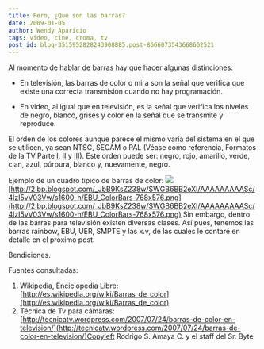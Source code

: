 ```yaml
---
title: Pero, ¿Qué son las barras?
date: 2009-01-05
author: Wendy Aparicio
tags: video, cine, croma, tv
post_id: blog-3515952828243908885.post-8666073543668662521
---
```


Al momento de hablar de barras hay que hacer algunas distinciones:

- En televisión, las barras de color o mira son la señal que verifica que existe una correcta transmisión cuando no hay programación.

- En video, al igual que en televisión, es la señal que verifica los niveles de negro, blanco, grises y color en la señal que se transmite y reproduce.

El orden de los
      colores aunque parece el mismo varía del sistema en el que se utilicen, ya sean NTSC, SECAM o
      PAL (Véase como referencia, Formatos de la TV Parte [I](http://http//www.srbyte.com/2008/09/formatos-de-la-tv-i-parte.html),
      [II](http://http//www.srbyte.com/2008/09/formatos-de-la-tv-parte-ii.html) y
      [III](http://http//www.srbyte.com/2008/10/formatos-de-la-tv-parte-iii_17.html)).
Este orden puede ser: negro, rojo, amarillo, verde, cian, azul, púrpura, blanco y,
      nuevamente, negro.

Ejemplo de un cuadro típico de barras de
      color:
![](http://1.bp.blogspot.com/_JbB9KsZ238w/SWGCLsgnZsI/AAAAAAAAASk/JQUuGOZaYLU/s320/EBU_ColorBars-768x576.png)
[http://2.bp.blogspot.com/_JbB9KsZ238w/SWGB6BB2eXI/AAAAAAAAASc/4lzI5vV03Vw/s1600-h/EBU_ColorBars-768x576.png](http://2.bp.blogspot.com/_JbB9KsZ238w/SWGB6BB2eXI/AAAAAAAAASc/4lzI5vV03Vw/s1600-h/EBU_ColorBars-768x576.png)
Sin embargo, dentro de las barras para televisión existen diversas clases. Así pues,
      tenemos las barras rainbow, EBU, UER, SMPTE y las x.v, de las cuales le contaré en detalle en
      el próximo post.

Bendiciones.

Fuentes consultadas:
1. Wikipedia, Enciclopedia Libre: [http://es.wikipedia.org/wiki/Barras_de_color](http://es.wikipedia.org/wiki/Barras_de_color)
2. Técnica de Tv para cámaras: [http://tecnicatv.wordpress.com/2007/07/24/barras-de-color-en-television/](http://tecnicatv.wordpress.com/2007/07/24/barras-de-color-en-television/)Copyleft Rodrigo S. Amaya C. y el staff del Sr.
      Byte
